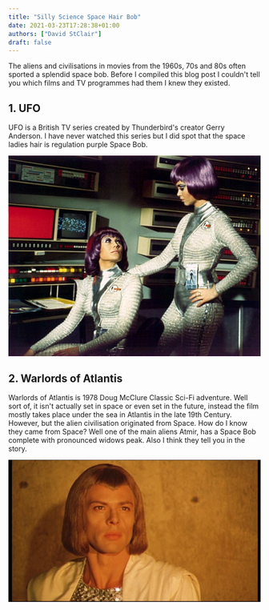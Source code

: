 ```yaml
---
title: "Silly Science Space Hair Bob"
date: 2021-03-23T17:28:38+01:00
authors: ["David StClair"]
draft: false
---
```

The aliens and civilisations in movies from the 1960s, 70s and 80s often sported a splendid space bob.  Before I compiled this blog post I couldn't tell you which films and TV programmes had them I knew they existed. 

## 1. UFO
 UFO is a British TV series created by Thunderbird's creator Gerry Anderson.  I have never watched this series but I did spot that the space ladies hair is regulation purple Space Bob.

![UFO Space Bob](ufo-space-bob.jpg)

## 2. Warlords of Atlantis
Warlords of Atlantis is 1978 Doug McClure Classic Sci-Fi adventure. Well sort of, it isn't actually set in space or even set in the future, instead the film mostly takes place under the sea in Atlantis in the late 19th Century. However, but the alien civilisation  originated from Space.  How do I know they came from Space? Well one of the main aliens Atmir, has a Space Bob complete with pronounced widows peak.  Also I think they tell you in the story.

![Warlords of Atlantis Atmir](atmir-warlords-of-atlantis.jpg)